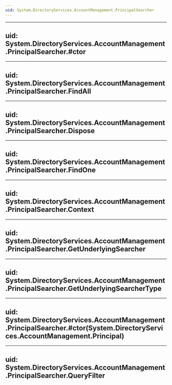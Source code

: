 ```yaml
---
uid: System.DirectoryServices.AccountManagement.PrincipalSearcher
---
```


---
uid: System.DirectoryServices.AccountManagement.PrincipalSearcher.#ctor
---

---
uid: System.DirectoryServices.AccountManagement.PrincipalSearcher.FindAll
---

---
uid: System.DirectoryServices.AccountManagement.PrincipalSearcher.Dispose
---

---
uid: System.DirectoryServices.AccountManagement.PrincipalSearcher.FindOne
---

---
uid: System.DirectoryServices.AccountManagement.PrincipalSearcher.Context
---

---
uid: System.DirectoryServices.AccountManagement.PrincipalSearcher.GetUnderlyingSearcher
---

---
uid: System.DirectoryServices.AccountManagement.PrincipalSearcher.GetUnderlyingSearcherType
---

---
uid: System.DirectoryServices.AccountManagement.PrincipalSearcher.#ctor(System.DirectoryServices.AccountManagement.Principal)
---

---
uid: System.DirectoryServices.AccountManagement.PrincipalSearcher.QueryFilter
---
